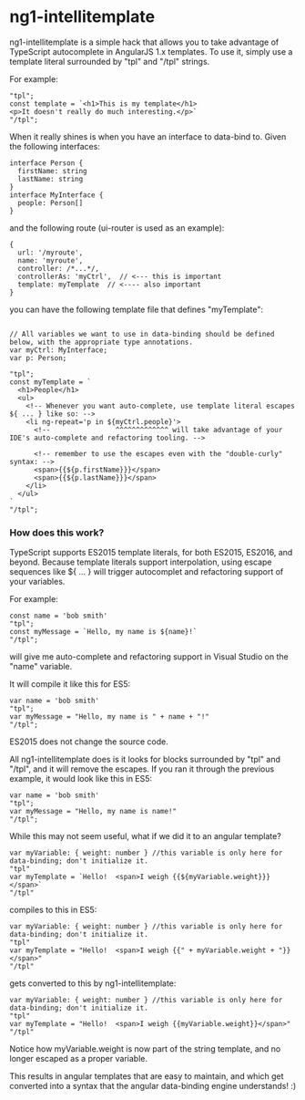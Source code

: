 # ng1-intellitemplate

ng1-intellitemplate is a simple hack that allows you to take advantage of TypeScript autocomplete in AngularJS 1.x templates.
To use it, simply use a template literal surrounded by "tpl" and "/tpl" strings.

For example:
```
"tpl";
const template = `<h1>This is my template</h1>
<p>It doesn't really do much interesting.</p>`
"/tpl";
```

When it really shines is when you have an interface to data-bind to.  Given the following interfaces:
```
interface Person {
  firstName: string
  lastName: string
}
interface MyInterface {
  people: Person[]
}
```
and the following route (ui-router is used as an example):
```
{
  url: '/myroute',
  name: 'myroute',
  controller: /*...*/,
  controllerAs: 'myCtrl',  // <--- this is important
  template: myTemplate  // <---- also important
}
```

you can have the following template file that defines "myTemplate":

```

// All variables we want to use in data-binding should be defined below, with the appropriate type annotations.
var myCtrl: MyInterface;
var p: Person;

"tpl";
const myTemplate = `
  <h1>People</h1>
  <ul>
    <!-- Whenever you want auto-complete, use template literal escapes ${ ... } like so: -->
    <li ng-repeat='p in ${myCtrl.people}'>
      <!--                ^^^^^^^^^^^^^ will take advantage of your IDE's auto-complete and refactoring tooling. -->
      
      <!-- remember to use the escapes even with the "double-curly" syntax: -->
      <span>{{${p.firstName}}}</span>
      <span>{{${p.lastName}}}</span>
    </li>
  </ul>
`
"/tpl";
```

### How does this work? ###
TypeScript supports ES2015 template literals, for both ES2015, ES2016, and beyond.  Because template literals support interpolation, using escape sequences like ${ ... } will trigger autocomplet and refactoring support of your variables.

For example:

```
const name = 'bob smith'
"tpl";
const myMessage = `Hello, my name is ${name}!` 
"/tpl";
````

will give me auto-complete and refactoring support in Visual Studio on the "name" variable.

It will compile it like this for ES5:
```
var name = 'bob smith'
"tpl";
var myMessage = "Hello, my name is " + name + "!"
"/tpl";
```
ES2015 does not change the source code.

All ng1-intellitemplate does is it looks for blocks surrounded by "tpl" and "/tpl", and it will remove the escapes.  If you ran it through the previous example, it would look like this in ES5:
```
var name = 'bob smith'
"tpl";
var myMessage = "Hello, my name is name!"
"/tpl";
```

While this may not seem useful, what if we did it to an angular template?
```
var myVariable: { weight: number } //this variable is only here for data-binding; don't initialize it.
"tpl"
var myTemplate = `Hello!  <span>I weigh {{${myVariable.weight}}}</span>`
"/tpl"
```
compiles to this in ES5:
```
var myVariable: { weight: number } //this variable is only here for data-binding; don't initialize it.
"tpl"
var myTemplate = "Hello!  <span>I weigh {{" + myVariable.weight + "}}</span>"
"/tpl"
```
gets converted to this by ng1-intellitemplate:
```
var myVariable: { weight: number } //this variable is only here for data-binding; don't initialize it.
"tpl"
var myTemplate = "Hello!  <span>I weigh {{myVariable.weight}}</span>"
"/tpl"
```
Notice how myVariable.weight is now part of the string template, and no longer escaped as a proper variable.

This results in angular templates that are easy to maintain, and which get converted into a syntax that the angular data-binding engine understands! :)
